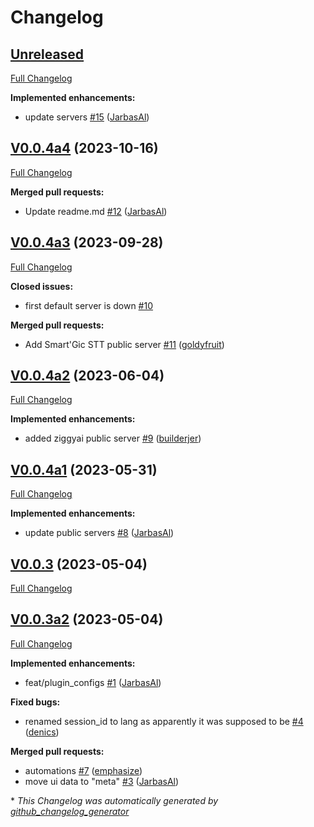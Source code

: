 # Changelog

## [Unreleased](https://github.com/OpenVoiceOS/ovos-stt-plugin-server/tree/HEAD)

[Full Changelog](https://github.com/OpenVoiceOS/ovos-stt-plugin-server/compare/V0.0.4a4...HEAD)

**Implemented enhancements:**

- update servers [\#15](https://github.com/OpenVoiceOS/ovos-stt-plugin-server/pull/15) ([JarbasAl](https://github.com/JarbasAl))

## [V0.0.4a4](https://github.com/OpenVoiceOS/ovos-stt-plugin-server/tree/V0.0.4a4) (2023-10-16)

[Full Changelog](https://github.com/OpenVoiceOS/ovos-stt-plugin-server/compare/V0.0.4a3...V0.0.4a4)

**Merged pull requests:**

- Update readme.md [\#12](https://github.com/OpenVoiceOS/ovos-stt-plugin-server/pull/12) ([JarbasAl](https://github.com/JarbasAl))

## [V0.0.4a3](https://github.com/OpenVoiceOS/ovos-stt-plugin-server/tree/V0.0.4a3) (2023-09-28)

[Full Changelog](https://github.com/OpenVoiceOS/ovos-stt-plugin-server/compare/V0.0.4a2...V0.0.4a3)

**Closed issues:**

- first default server is down [\#10](https://github.com/OpenVoiceOS/ovos-stt-plugin-server/issues/10)

**Merged pull requests:**

- Add Smart'Gic STT public server [\#11](https://github.com/OpenVoiceOS/ovos-stt-plugin-server/pull/11) ([goldyfruit](https://github.com/goldyfruit))

## [V0.0.4a2](https://github.com/OpenVoiceOS/ovos-stt-plugin-server/tree/V0.0.4a2) (2023-06-04)

[Full Changelog](https://github.com/OpenVoiceOS/ovos-stt-plugin-server/compare/V0.0.4a1...V0.0.4a2)

**Implemented enhancements:**

- added ziggyai public server [\#9](https://github.com/OpenVoiceOS/ovos-stt-plugin-server/pull/9) ([builderjer](https://github.com/builderjer))

## [V0.0.4a1](https://github.com/OpenVoiceOS/ovos-stt-plugin-server/tree/V0.0.4a1) (2023-05-31)

[Full Changelog](https://github.com/OpenVoiceOS/ovos-stt-plugin-server/compare/V0.0.3...V0.0.4a1)

**Implemented enhancements:**

- update public servers [\#8](https://github.com/OpenVoiceOS/ovos-stt-plugin-server/pull/8) ([JarbasAl](https://github.com/JarbasAl))

## [V0.0.3](https://github.com/OpenVoiceOS/ovos-stt-plugin-server/tree/V0.0.3) (2023-05-04)

[Full Changelog](https://github.com/OpenVoiceOS/ovos-stt-plugin-server/compare/V0.0.3a2...V0.0.3)

## [V0.0.3a2](https://github.com/OpenVoiceOS/ovos-stt-plugin-server/tree/V0.0.3a2) (2023-05-04)

[Full Changelog](https://github.com/OpenVoiceOS/ovos-stt-plugin-server/compare/028fed89ef13dee47f29e421a814a9742723b01f...V0.0.3a2)

**Implemented enhancements:**

- feat/plugin\_configs [\#1](https://github.com/OpenVoiceOS/ovos-stt-plugin-server/pull/1) ([JarbasAl](https://github.com/JarbasAl))

**Fixed bugs:**

- renamed  session\_id to lang as apparently it was supposed to be [\#4](https://github.com/OpenVoiceOS/ovos-stt-plugin-server/pull/4) ([denics](https://github.com/denics))

**Merged pull requests:**

- automations [\#7](https://github.com/OpenVoiceOS/ovos-stt-plugin-server/pull/7) ([emphasize](https://github.com/emphasize))
- move ui data to "meta" [\#3](https://github.com/OpenVoiceOS/ovos-stt-plugin-server/pull/3) ([JarbasAl](https://github.com/JarbasAl))



\* *This Changelog was automatically generated by [github_changelog_generator](https://github.com/github-changelog-generator/github-changelog-generator)*
